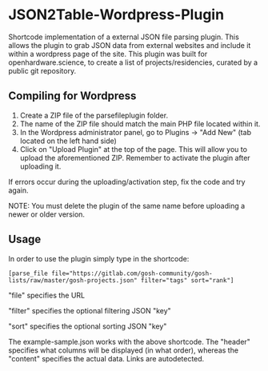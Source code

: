 # JSON2Table-Wordpress-Plugin
Shortcode implementation of a external JSON file parsing plugin. This allows the plugin to grab JSON data from external websites and include it within a wordpress page of the site. This plugin was built for openhardware.science, to create a list of projects/residencies, curated by a public git repository.

## Compiling for Wordpress
1. Create a ZIP file of the parsefileplugin folder.
2. The name of the ZIP file should match the main PHP file located within it.
3. In the Wordpress administrator panel, go to Plugins -> "Add New" (tab located on the left hand side)
4. Click on "Upload Plugin" at the top of the page. This will allow you to upload the aforementioned ZIP. Remember to activate the plugin after uploading it.

If errors occur during the uploading/activation step, fix the code and try again.

NOTE: You must delete the plugin of the same name before uploading a newer or older version.

## Usage
In order to use the plugin simply type in the shortcode:

    [parse_file file="https://gitlab.com/gosh-community/gosh-lists/raw/master/gosh-projects.json" filter="tags" sort="rank"]

"file" specifies the URL

"filter" specifies the optional filtering JSON "key"

"sort" specifies the optional sorting JSON "key"

The example-sample.json works with the above shortcode.
The "header" specifies what columns will be displayed (in what order), whereas the "content" specifies the actual data. Links are autodetected.
